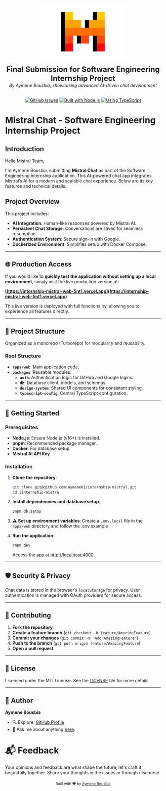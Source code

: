 
<p align="center">
  <picture>
    <source srcset="./assets/mistral-logo.png">
    <img alt="Mistral Chat logo" height="180px" src="./assets/mistral-logo.png">
  </picture>
</p>

<p align="center">
  <strong style="font-size: 24px;">Final Submission for Software Engineering Internship Project</strong>
  <br />
  <em>By Aymene Bousbia, showcasing advanced AI-driven chat development</em>
  <br />
  <br />
</p>

<div align="center">
  <p>
    <a href="https://github.com/aymene01/mistral-chat/issues"><img src="https://img.shields.io/github/issues/aymene01/mistral-chat.svg" alt="GitHub Issues"></a>
    <a href="https://nodejs.org/"><img src="https://img.shields.io/badge/built%20with-Node.js-339933.svg" alt="Built with Node.js"></a>
    <a href="https://www.typescriptlang.org/"><img src="https://img.shields.io/badge/using-Typescript-007ACC.svg" alt="Using TypeScript"></a>
  </p>
</div>

# Mistral Chat - Software Engineering Internship Project

## Introduction

Hello Mistral Team,

I'm Aymene Bousbia, submitting **Mistral Chat** as part of the Software Engineering internship application. This AI-powered chat app integrates Mistral’s AI for a modern and scalable chat experience. Below are its key features and technical details.

## Project Overview

This project includes:

- **AI Integration**: Human-like responses powered by Mistral AI.
- **Persistent Chat Storage**: Conversations are saved for seamless resumption.
- **Authentication System**: Secure sign-in with Google.
- **Dockerized Environment**: Simplifies setup with Docker Compose.

---

## 🌐 Production Access

If you would like to **quickly test the application without setting up a local environment**, simply visit the live production version at:

**[https://internship-mistral-web-5nt1.vercel.app](https://internship-mistral-web-5nt1.vercel.app)**

This live version is deployed with full functionality, allowing you to experience all features directly.

---

## 📂 Project Structure

Organized as a monorepo (Turborepo) for modularity and reusability.

### Root Structure

- **`apps/web`**: Main application code.
- **`packages`**: Reusable modules.
  - **`auth`**: Authentication logic for GitHub and Google logins.
  - **`db`**: Database client, models, and schemas.
  - **`design-system`**: Shared UI components for consistent styling.
  - **`typescript-config`**: Central TypeScript configuration.

---

## 📖 Getting Started

### Prerequisites

- **Node.js**: Ensure Node.js (v16+) is installed.
- **pnpm**: Recommended package manager.
- **Docker**: For database setup
- **Mistral AI API Key**

### Installation

1. **Clone the repository**:
   ```bash
   git clone git@github.com:aymene01/internship-mistral.git
   cd iinternship-mistra
   ```

2. **Install dependencies and database setup**:
   ```bash
   pnpm db:setup
   ```

3. **⚠️ Set up environment variables**:
   Create a `.env.local` file in the `apps/web` directory and follow the .env.example

4. **Run the application**:
   ```bash
   pnpm dev
   ```

   Access the app at [http://localhost:4000](http://localhost:4000).

---

## 🛡️ Security & Privacy

Chat data is stored in the browser’s `localStorage` for privacy. User authentication is managed with OAuth providers for secure access.

---

## 🤝 Contributing

1. **Fork the repository**
2. **Create a feature branch** (`git checkout -b feature/AmazingFeature`)
3. **Commit your changes** (`git commit -m 'Add AmazingFeature'`)
4. **Push to the branch** (`git push origin feature/AmazingFeature`)
5. **Open a pull request**

---

## 📜 License

Licensed under the MIT License. See the [LICENSE](LICENSE) file for more details.

---

## 👤 Author

**Aymene Bousbia**

- 🔍 Explore: [GitHub Profile](https://github.com/aymene01)
- 💬 Ask me about anything [here](https://github.com/aymene01/internship-mistra/issues).

# 📬 Feedback

Your opinions and feedback are what shape the future; let's craft it beautifully together. Share your thoughts in the issues or through discourse.

<!-- Your personal message or trademark --> <div align="center"> <sub>Built with ❤️ by <a href="https://github.com/aymene01">Aymene Bousbia</a></sub> </div>

